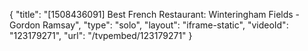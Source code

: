 {
    "title": "[1508436091] Best French Restaurant: Winteringham Fields - Gordon Ramsay",
    "type": "solo",
    "layout": "iframe-static",
    "videoId": "123179271",
    "url": "\/tvpembed\/123179271"
}